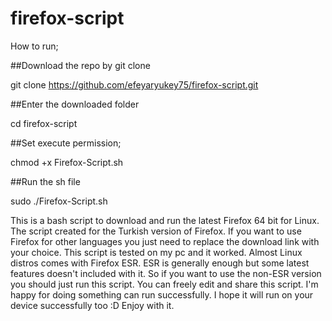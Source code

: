 # firefox-script

How to run;

##Download the repo by git clone

git clone https://github.com/efeyaryukey75/firefox-script.git

##Enter the downloaded folder

cd firefox-script

##Set execute permission;

chmod +x Firefox-Script.sh

##Run the sh file

sudo ./Firefox-Script.sh


This is a bash script to download and run the latest Firefox 64 bit for Linux.
The script created for the Turkish version of Firefox. If you want to use Firefox for other languages you just need to replace the download link with your choice.
This script is tested on my pc and it worked. Almost Linux distros comes with Firefox ESR. ESR is generally enough but some latest features doesn't included with it. So if you want to use the non-ESR version you should just run this script.
You can freely edit and share this script. I'm happy for doing something can run successfully. I hope it will run on your device successfully too :D Enjoy with it.



